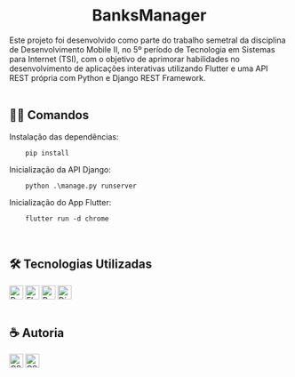 <h1 align="center">BanksManager</h1>
Este projeto foi desenvolvido como parte do trabalho semetral da disciplina de Desenvolvimento Mobile II, no 5º período de Tecnologia em Sistemas para Internet (TSI), com o objetivo de aprimorar habilidades no desenvolvimento de aplicações interativas utilizando Flutter e uma API REST própria com Python e Django REST Framework.

<br>
<br>
<h2>👨‍💻 Comandos</h2>

Instalação das dependências:

        pip install 

Inicialização da API Django:

        python .\manage.py runserver 

Inicialização do App Flutter: 

        flutter run -d chrome 


<br>
<h2>🛠 Tecnologias Utilizadas</h2>
<div>
  <img align="center" alt="Dart" height="25" src="https://img.shields.io/badge/Dart-015496?style=for-the-badge&logo=dart&logoColor=white">
  <img align="center" alt="Flutter" height="25" src="https://img.shields.io/badge/Flutter-5cc3f0?style=for-the-badge&logo=flutter&logoColor=white">
  <img align="center" alt="Python" height="25" src="https://img.shields.io/badge/Python-3b78a9?style=for-the-badge&logo=python&logoColor=white">
  <img align="center" alt="Django REST" height="25" src="https://img.shields.io/badge/Django%20REST-32ac7b?style=for-the-badge&logo=django&logoColor=white">
</div>


<br>
<h2>☕️ Autoria</h2>
  <a href="https://github.com/igorgmassi" target="_blank"><img align="center" alt="CSS" height="25" src="https://img.shields.io/badge/Igor Massi-4a4a4a?style=for-the-badge&logo=github&logoColor=white"></a>
  <a href="https://github.com/luiz-foeger" target="_blank"><img align="center" alt="CSS" height="25" src="https://img.shields.io/badge/Luiz Föeger-4a4a4a?style=for-the-badge&logo=github&logoColor=white"></a>






